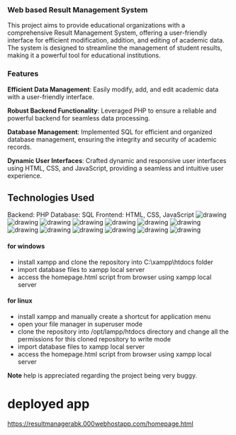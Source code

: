 ### Web based Result Management System
This project aims to provide educational organizations with a comprehensive Result Management System, offering a user-friendly interface for efficient modification, addition, and editing of academic data. The system is designed to streamline the management of student results, making it a powerful tool for educational institutions.

### Features
**Efficient Data Management**: Easily modify, add, and edit academic data with a user-friendly interface.

**Robust Backend Functionality**: Leveraged PHP to ensure a reliable and powerful backend for seamless data processing.

**Database Management**: Implemented SQL for efficient and organized database management, ensuring the integrity and security of academic records.

**Dynamic User Interfaces**: Crafted dynamic and responsive user interfaces using HTML, CSS, and JavaScript, providing a seamless and intuitive user experience.

## Technologies Used
Backend: PHP
Database: SQL
Frontend: HTML, CSS, JavaScript
<img src="project screenshots/1.png" alt="drawing"/>
<img src="project screenshots/2.png" alt="drawing"/>
<img src="project screenshots/3.png" alt="drawing"/>
<img src="project screenshots/4.png" alt="drawing"/>
<img src="project screenshots/5.png" alt="drawing"/>
<img src="project screenshots/6.png" alt="drawing"/>
<img src="project screenshots/7.png" alt="drawing"/>
<img src="project screenshots/8.png" alt="drawing"/>
<img src="project screenshots/9.png" alt="drawing"/>
<img src="project screenshots/10.png" alt="drawing"/>
<img src="project screenshots/11.png" alt="drawing"/>
<img src="project screenshots/12.png" alt="drawing"/>
<img src="project screenshots/13.png" alt="drawing"/>

#### for windows
- install xampp and clone the repository into C:\\xampp\htdocs folder
- import database files to xampp local server
- access the homepage.html script from browser using xampp local server

#### for linux
- install xampp and manually create a shortcut for application menu
- open your file manager in superuser mode
- clone the repository into /opt/lampp/htdocs directory and change all the permissions for this cloned repository to write mode
- import database files to xampp local server
- access the homepage.html script from browser using xampp local server

**Note** help is appreciated regarding the project being very buggy.

# deployed app
https://resultmanagerabk.000webhostapp.com/homepage.html

